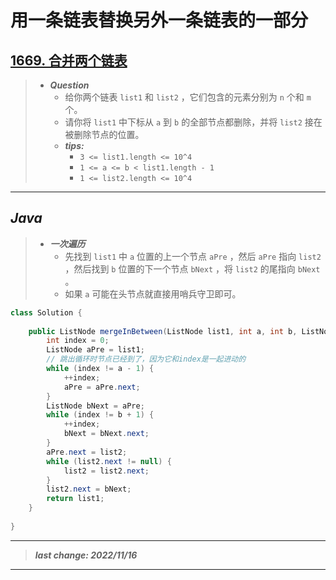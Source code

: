 # 用一条链表替换另外一条链表的一部分

## [1669. 合并两个链表](https://leetcode.cn/problems/merge-in-between-linked-lists/)

> - ***Question***
>   - 给你两个链表 `list1` 和 `list2` ，它们包含的元素分别为 `n` 个和 `m` 个。
>   - 请你将 `list1` 中下标从 `a` 到 `b` 的全部节点都删除，并将 `list2` 接在被删除节点的位置。
>   - ***tips:***
>     - `3 <= list1.length <= 10^4`
>     - `1 <= a <= b < list1.length - 1`
>     - `1 <= list2.length <= 10^4`

---

## *Java*

> - ***一次遍历***
>   - 先找到 `list1` 中 `a` 位置的上一个节点 `aPre` ，然后 `aPre` 指向 `list2` ，然后找到 `b` 位置的下一个节点 `bNext` ，将 `list2` 的尾指向 `bNext` 。
>   - 如果 `a` 可能在头节点就直接用哨兵守卫即可。

```java
class Solution {
    
    public ListNode mergeInBetween(ListNode list1, int a, int b, ListNode list2) {
        int index = 0;
        ListNode aPre = list1;
        // 跳出循环时节点已经到了，因为它和index是一起进动的
        while (index != a - 1) {
            ++index;
            aPre = aPre.next;
        }
        ListNode bNext = aPre;
        while (index != b + 1) {
            ++index;
            bNext = bNext.next;
        }
        aPre.next = list2;
        while (list2.next != null) {
            list2 = list2.next;
        }
        list2.next = bNext;
        return list1;
    }
    
}
```

---

> ***last change: 2022/11/16***

---
